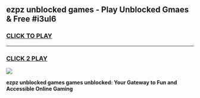 
## ezpz unblocked games - Play Unblocked Gmaes & Free #i3ul6
<h3>
<a href="https://premium.freeplayer.one?title=ezpz_unblocked_games&ref=01M">CLICK TO PLAY</a></h3>
<hr>

<h3>
<a href="https://premium.freeplayer.one?title=ezpz_unblocked_games&ref=01M">CLICK 2 PLAY</a>
  
</h3>

<a href="https://premium.freeplayer.one?title=ezpz_unblocked_games&ref=01M"><img src="https://clearcache.store/games.png"></a>


**ezpz unblocked games games unblocked: Your Gateway to Fun and Accessible Online Gaming**
